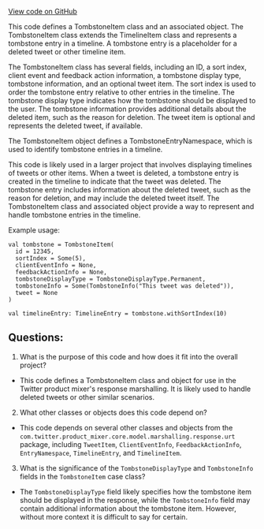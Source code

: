 [View code on GitHub](https://github.com/misbahsy/the-algorithm/product-mixer/core/src/main/scala/com/twitter/product_mixer/core/model/marshalling/response/urt/item/tombstone/TombstoneItem.scala)

This code defines a TombstoneItem class and an associated object. The TombstoneItem class extends the TimelineItem class and represents a tombstone entry in a timeline. A tombstone entry is a placeholder for a deleted tweet or other timeline item. 

The TombstoneItem class has several fields, including an ID, a sort index, client event and feedback action information, a tombstone display type, tombstone information, and an optional tweet item. The sort index is used to order the tombstone entry relative to other entries in the timeline. The tombstone display type indicates how the tombstone should be displayed to the user. The tombstone information provides additional details about the deleted item, such as the reason for deletion. The tweet item is optional and represents the deleted tweet, if available.

The TombstoneItem object defines a TombstoneEntryNamespace, which is used to identify tombstone entries in a timeline. 

This code is likely used in a larger project that involves displaying timelines of tweets or other items. When a tweet is deleted, a tombstone entry is created in the timeline to indicate that the tweet was deleted. The tombstone entry includes information about the deleted tweet, such as the reason for deletion, and may include the deleted tweet itself. The TombstoneItem class and associated object provide a way to represent and handle tombstone entries in the timeline. 

Example usage:

```
val tombstone = TombstoneItem(
  id = 12345,
  sortIndex = Some(5),
  clientEventInfo = None,
  feedbackActionInfo = None,
  tombstoneDisplayType = TombstoneDisplayType.Permanent,
  tombstoneInfo = Some(TombstoneInfo("This tweet was deleted")),
  tweet = None
)

val timelineEntry: TimelineEntry = tombstone.withSortIndex(10)
```
## Questions: 
 1. What is the purpose of this code and how does it fit into the overall project?
- This code defines a TombstoneItem class and object for use in the Twitter product mixer's response marshalling. It is likely used to handle deleted tweets or other similar scenarios.
2. What other classes or objects does this code depend on?
- This code depends on several other classes and objects from the `com.twitter.product_mixer.core.model.marshalling.response.urt` package, including `TweetItem`, `ClientEventInfo`, `FeedbackActionInfo`, `EntryNamespace`, `TimelineEntry`, and `TimelineItem`.
3. What is the significance of the `TombstoneDisplayType` and `TombstoneInfo` fields in the `TombstoneItem` case class?
- The `TombstoneDisplayType` field likely specifies how the tombstone item should be displayed in the response, while the `TombstoneInfo` field may contain additional information about the tombstone item. However, without more context it is difficult to say for certain.